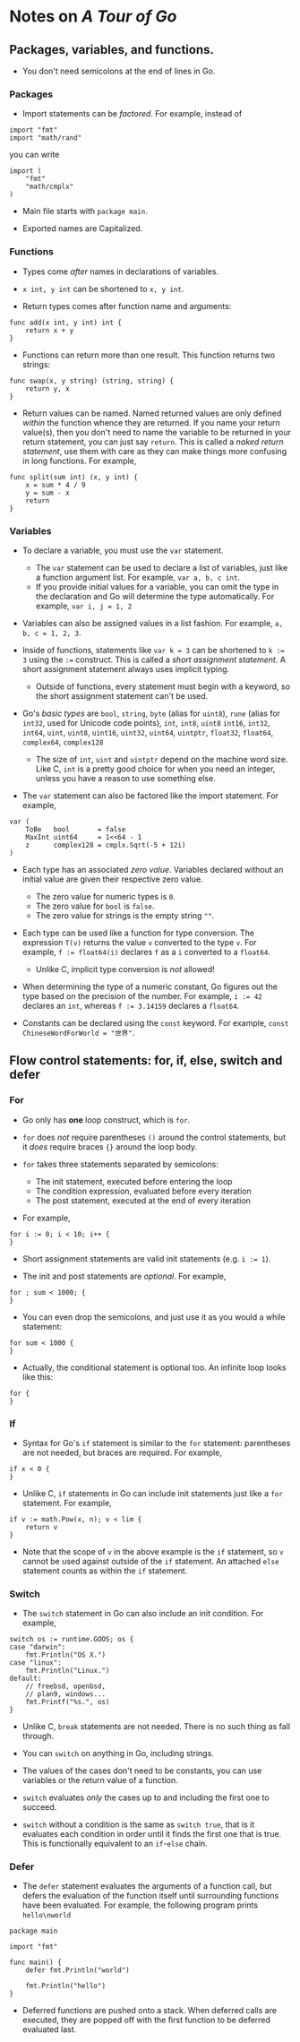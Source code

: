 # Notes on *A Tour of Go*

## Packages, variables, and functions.

- You don't need semicolons at the end of lines in Go.

### Packages
- Import statements can be *factored*. For example, instead of 
```
import "fmt"
import "math/rand"
```
you can write
```
import (
    "fmt"
    "math/cmplx"
)
```

- Main file starts with `package main`.

- Exported names are Capitalized.

### Functions

- Types come *after* names in declarations of variables.

- `x int, y int` can be shortened to `x, y int`.

- Return types comes after function name and arguments:
```
func add(x int, y int) int {
    return x + y
}
```

- Functions can return more than one result. This function returns two strings:
```
func swap(x, y string) (string, string) {
    return y, x
}
```

- Return values can be named. Named returned values are only defined *within* the function whence they are returned. If you name your return value(s), then you don't need to name the variable to be returned in your return statement, you can just say `return`. This is called a *naked return statement*, use them with care as they can make things more confusing in long functions. For example,
```
func split(sum int) (x, y int) {
    x = sum * 4 / 9
    y = sum - x
    return
}
```


### Variables

- To declare a variable, you must use the `var` statement. 
    - The `var` statement can be used to declare a list of variables, just like a function argument list.  For example, `var a, b, c int`.
    - If you provide initial values for a variable, you can omit the type in the declaration and Go will determine the type automatically. For example, `var i, j = 1, 2`

- Variables can also be assigned values in a list fashion. For example, `a, b, c = 1, 2, 3`.

- Inside of functions, statements like `var k = 3` can be shortened to `k := 3` using the `:=` construct. This is called a *short assignment statement*. A short assignment statement always uses implicit typing.
    - Outside of functions, every statement must begin with a keyword, so the short assignment statement can't be used.

- Go's *basic types* are `bool`, `string`, `byte` (alias for `uint8`), `rune` (alias for `int32`, used for Unicode code points), `int`,  `int8`, `uint8`  `int16`,  `int32`,  `int64`, `uint`, `uint8`, `uint16`, `uint32`, `uint64`, `uintptr`, `float32`, `float64`, `complex64`, `complex128`
    - The size of `int`, `uint` and `uintptr` depend on the machine word size. Like C, `int` is a pretty good choice for when you need an integer, unless you have a reason to use something else.

- The `var` statement can also be factored like the import statement. For example,
```
var (
    ToBe   bool       = false
    MaxInt uint64     = 1<<64 - 1
    z      complex128 = cmplx.Sqrt(-5 + 12i)
)
```

- Each type has an associated *zero value*. Variables declared without an initial value are given their respective zero value.
    - The zero value for numeric types is `0`.
    - The zero value for `bool` is `false`.
    - The zero value for strings is the empty string `""`.

- Each type can be used like a function for type conversion. The expression `T(v)` returns the value `v` converted to the type `v`. For example, `f := float64(i)` declares `f` as a `i` converted to a `float64`.
    - Unlike C, implicit type conversion is *not* allowed!

- When determining the type of a numeric constant, Go figures out the type based on the precision of the number. For example, `i := 42` declares an `int`, whereas `f := 3.14159` declares a `float64`.
- Constants can be declared using the `const` keyword. For example, `const ChineseWordForWorld = "世界"`.

## Flow control statements: for, if, else, switch and defer
### For
- Go only has **one** loop construct, which is `for`.

- `for` does *not* require parentheses `()` around the control statements, but it *does* require braces `{}` around the loop body.

- `for` takes three statements separated by semicolons:
    - The init statement, executed before entering the loop
    - The condition expression, evaluated before every iteration
    - The post statement, executed at the end of every iteration

- For example,
```
for i := 0; i < 10; i++ {
}
```

- Short assignment statements are valid init statements (e.g. `i := 1`).

- The init and post statements are *optional*. For example,
```
for ; sum < 1000; {
}
```

- You can even drop the semicolons, and just use it as you would a while statement:
```
for sum < 1000 {
}
```

- Actually, the conditional statement is optional too. An infinite loop looks like this:
```
for {
}
```

### If

- Syntax for Go's `if` statement is similar to the `for` statement: parentheses are not needed, but braces are required. For example,
```
if x < 0 {
}
```

- Unlike C, `if` statements in Go can include init statements just like a `for` statement. For example,
```
if v := math.Pow(x, n); v < lim {
    return v
}
```

- Note that the scope of `v` in the above example is the `if` statement, so `v` cannot be used against outside of the `if` statement. An attached `else` statement counts as within the `if` statement.

### Switch

- The `switch` statement in Go can also include an init condition. For example,
```
switch os := runtime.GOOS; os {
case "darwin":
    fmt.Println("OS X.")
case "linux":
    fmt.Println("Linux.")
default:
    // freebsd, openbsd,
    // plan9, windows...
    fmt.Printf("%s.", os)
}
```

- Unlike C, `break` statements are not needed. There is no such thing as fall through.

- You can `switch` on anything in Go, including strings.

- The values of the cases don't need to be constants, you can use variables or the return value of a function.

- `switch` evaluates *only* the cases up to and including the first one to succeed.

- `switch` without a condition is the same as `switch true`, that is it evaluates each condition in order until it finds the first one that is true. This is functionally equivalent to an `if`-`else` chain.

### Defer

- The `defer` statement evaluates the arguments of a function call, but defers the evaluation of the function itself until surrounding functions have been evaluated. For example, the following program prints `hello\nworld`
```
package main

import "fmt"

func main() {
    defer fmt.Println("world")

    fmt.Println("hello")
}
```

- Deferred functions are pushed onto a stack. When deferred calls are executed, they are popped off with the first function to be deferred evaluated last.

